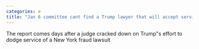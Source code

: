 ```yaml
---
categories: e
title: "Jan 6 committee cant find a Trump lawyer that will accept service of subpoena report"
---
```

The report comes days after a judge cracked down on Trump"s effort to dodge service of a New York fraud lawsuit